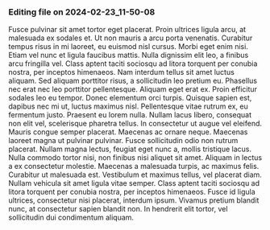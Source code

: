

### Editing file on 2024-02-23_11-50-08

Fusce pulvinar sit amet tortor eget placerat. Proin ultrices ligula arcu, at malesuada ex sodales et. Ut non mauris a arcu porta venenatis. Curabitur tempus risus in mi laoreet, eu euismod nisl cursus. Morbi eget enim nisi. Etiam vel nunc et ligula faucibus mattis. Nulla dignissim elit leo, a finibus arcu fringilla vel. Class aptent taciti sociosqu ad litora torquent per conubia nostra, per inceptos himenaeos. Nam interdum tellus sit amet luctus aliquam. Sed aliquam porttitor risus, a sollicitudin leo pretium eu. Phasellus nec erat nec leo porttitor pellentesque.
Aliquam eget erat ex. Proin efficitur sodales leo eu tempor. Donec elementum orci turpis. Quisque sapien est, dapibus nec mi ut, luctus maximus nisl. Pellentesque vitae rutrum ex, eu fermentum justo. Praesent eu lorem nulla. Nullam lacus libero, consequat non elit vel, scelerisque pharetra tellus. In consectetur ut augue vel eleifend. Mauris congue semper placerat. Maecenas ac ornare neque. Maecenas laoreet magna ut pulvinar pulvinar. Fusce sollicitudin odio non rutrum placerat. Nullam magna lectus, feugiat eget nunc a, mollis tristique lacus.
Nulla commodo tortor nisi, non finibus nisi aliquet sit amet. Aliquam in lectus a ex consectetur molestie. Maecenas a malesuada turpis, ac maximus felis. Curabitur ut malesuada est. Vestibulum et maximus tellus, vel placerat diam. Nullam vehicula sit amet ligula vitae semper. Class aptent taciti sociosqu ad litora torquent per conubia nostra, per inceptos himenaeos. Fusce id ligula ultrices, consectetur nisi placerat, interdum ipsum. Vivamus pretium blandit nunc, at consectetur sapien blandit non. In hendrerit elit tortor, vel sollicitudin dui condimentum aliquam.



